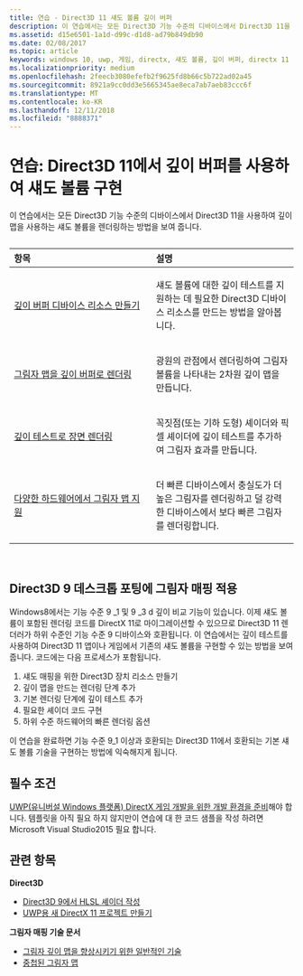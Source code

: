 ```yaml
---
title: 연습 - Direct3D 11 섀도 볼륨 깊이 버퍼
description: 이 연습에서는 모든 Direct3D 기능 수준의 디바이스에서 Direct3D 11을 사용하여 깊이 맵을 사용하는 섀도 볼륨을 렌더링하는 방법을 보여 줍니다.
ms.assetid: d15e6501-1a1d-d99c-d1d8-ad79b849db90
ms.date: 02/08/2017
ms.topic: article
keywords: windows 10, uwp, 게임, directx, 섀도 볼륨, 깊이 버퍼, directx 11
ms.localizationpriority: medium
ms.openlocfilehash: 2feecb3080efefb2f9625fd8b66c5b722ad02a45
ms.sourcegitcommit: 8921a9cc0dd3e5665345ae8eca7ab7aeb83ccc6f
ms.translationtype: MT
ms.contentlocale: ko-KR
ms.lasthandoff: 12/11/2018
ms.locfileid: "8888371"
---
```

# <a name="walkthrough-implement-shadow-volumes-using-depth-buffers-in-direct3d-11"></a>연습: Direct3D 11에서 깊이 버퍼를 사용하여 섀도 볼륨 구현



이 연습에서는 모든 Direct3D 기능 수준의 디바이스에서 Direct3D 11을 사용하여 깊이 맵을 사용하는 섀도 볼륨을 렌더링하는 방법을 보여 줍니다.
## 
<table>
<colgroup>
<col width="50%" />
<col width="50%" />
</colgroup>
<thead>
<tr class="header">
<th align="left">항목</th>
<th align="left">설명</th>
</tr>
</thead>
<tbody>
<tr class="odd">
<td align="left"><p><a href="create-depth-buffer-resource--view--and-sampler-state.md">깊이 버퍼 디바이스 리소스 만들기</a></p></td>
<td align="left"><p>섀도 볼륨에 대한 깊이 테스트를 지원하는 데 필요한 Direct3D 디바이스 리소스를 만드는 방법을 알아봅니다.</p></td>
</tr>
<tr class="even">
<td align="left"><p><a href="render-the-shadow-map-to-the-depth-buffer.md">그림자 맵을 깊이 버퍼로 렌더링</a></p></td>
<td align="left"><p>광원의 관점에서 렌더링하여 그림자 볼륨을 나타내는 2차원 깊이 맵을 만듭니다.</p></td>
</tr>
<tr class="odd">
<td align="left"><p><a href="render-the-scene-with-depth-testing.md">깊이 테스트로 장면 렌더링</a></p></td>
<td align="left"><p>꼭짓점(또는 기하 도형) 셰이더와 픽셀 셰이더에 깊이 테스트를 추가하여 그림자 효과를 만듭니다.</p></td>
</tr>
<tr class="even">
<td align="left"><p><a href="target-a-range-of-hardware.md">다양한 하드웨어에서 그림자 맵 지원</a></p></td>
<td align="left"><p>더 빠른 디바이스에서 충실도가 더 높은 그림자를 렌더링하고 덜 강력한 디바이스에서 보다 빠른 그림자를 렌더링합니다.</p></td>
</tr>
</tbody>
</table>

 

## <a name="shadow-mapping-application-to-direct3d-9-desktop-porting"></a>Direct3D 9 데스크톱 포팅에 그림자 매핑 적용


Windows8에서는 기능 수준 9 \_1 및 9 \_3 d 깊이 비교 기능이 있습니다. 이제 섀도 볼륨이 포함된 렌더링 코드를 DirectX 11로 마이그레이션할 수 있으므로 Direct3D 11 렌더러가 하위 수준인 기능 수준 9 디바이스와 호환됩니다. 이 연습에서는 깊이 테스트를 사용하여 Direct3D 11 앱이나 게임에서 기존의 섀도 볼륨을 구현할 수 있는 방법을 보여 줍니다. 코드에는 다음 프로세스가 포함됩니다.

1.  섀도 매핑을 위한 Direct3D 장치 리소스 만들기
2.  깊이 맵을 만드는 렌더링 단계 추가
3.  기본 렌더링 단계에 깊이 테스트 추가
4.  필요한 셰이더 코드 구현
5.  하위 수준 하드웨어의 빠른 렌더링 옵션

이 연습을 완료하면 기능 수준 9\_1 이상과 호환되는 Direct3D 11에서 호환되는 기본 섀도 볼륨 기술을 구현하는 방법에 익숙해지게 됩니다.

## <a name="prerequisites"></a>필수 조건


[UWP(유니버설 Windows 플랫폼) DirectX 게임 개발을 위한 개발 환경을 준비](prepare-your-dev-environment-for-windows-store-directx-game-development.md)해야 합니다. 템플릿을 아직 필요 하지 않지만이 연습에 대 한 코드 샘플을 작성 하려면 Microsoft Visual Studio2015 필요 합니다.

## <a name="related-topics"></a>관련 항목


**Direct3D**

* [Direct3D 9에서 HLSL 셰이더 작성](https://msdn.microsoft.com/library/windows/desktop/bb944006)
* [UWP용 새 DirectX 11 프로젝트 만들기](user-interface.md)

**그림자 매핑 기술 문서**

* [그림자 깊이 맵을 향상시키기 위한 일반적인 기술](https://msdn.microsoft.com/library/windows/desktop/ee416324)
* [중첩된 그림자 맵](https://msdn.microsoft.com/library/windows/desktop/ee416307)

 

 




